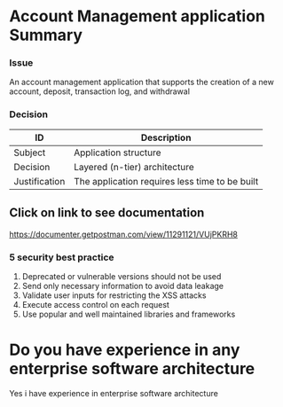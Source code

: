 # Account Management application Summary 

### Issue
<p> An account management application that supports the creation of a new account, deposit, transaction log, and withdrawal </p>


### Decision
| ID     | Description |
| ----------- | ----------- |
| Subject     | Application structure       |
| Decision   | Layered (n-tier) architecture      |
|  Justification  | The application requires less time to be built    |

## Click on link to see documentation

<https://documenter.getpostman.com/view/11291121/VUjPKRH8>


### 5 security best practice
1. Deprecated or vulnerable versions should not be used
2. Send only necessary information to avoid data leakage
3. Validate user inputs for restricting the XSS attacks
4. Execute access control on each request
5. Use popular and well maintained libraries and frameworks

# Do you have experience in any enterprise software architecture
<p> Yes i have experience in enterprise software architecture </p>